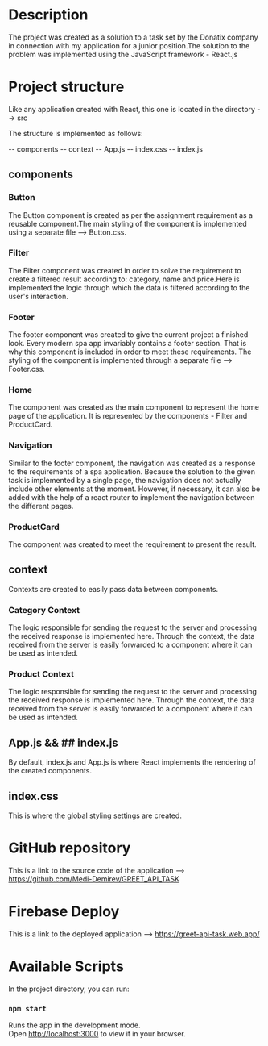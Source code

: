 # Description

The project was created as a solution to a task set by the Donatix company in connection with my application for a junior position.The solution to the problem was implemented using the JavaScript framework - React.js

# Project structure

Like any application created with React, this one is located in the directory --> src

The structure is implemented as follows:

-- components
-- context
-- App.js
-- index.css
-- index.js

## components

### Button

The Button component is created as per the assignment requirement as a reusable component.The main styling of the component is implemented using a separate file --> Button.css.

### Filter

The Filter component was created in order to solve the requirement to create a filtered result according to: category, name and price.Here is implemented the logic through which the data is filtered according to the user's interaction.

### Footer

The footer component was created to give the current project a finished look. Every modern spa app invariably contains a footer section. That is why this component is included in order to meet these requirements. The styling of the component is implemented through a separate file --> Footer.css.

### Home

The component was created as the main component to represent the home page of the application. It is represented by the components - Filter and ProductCard.

### Navigation

Similar to the footer component, the navigation was created as a response to the requirements of a spa application. Because the solution to the given task is implemented by a single page, the navigation does not actually include other elements at the moment. However, if necessary, it can also be added with the help of a react router to implement the navigation between the different pages.

### ProductCard

The component was created to meet the requirement to present the result.

## context

Contexts are created to easily pass data between components.

### Category Context

The logic responsible for sending the request to the server and processing the received response is implemented here. Through the context, the data received from the server is easily forwarded to a component where it can be used as intended.

### Product Context

The logic responsible for sending the request to the server and processing the received response is implemented here. Through the context, the data received from the server is easily forwarded to a component where it can be used as intended.

## App.js && ## index.js

By default, index.js and App.js is where React implements the rendering of the created components.

## index.css

This is where the global styling settings are created.


# GitHub repository

This is a link to the source code of the application --> https://github.com/Medi-Demirev/GREET_API_TASK

# Firebase Deploy

This is a link to the deployed application --> https://greet-api-task.web.app/

# Available Scripts

In the project directory, you can run:

### `npm start`

Runs the app in the development mode.\
Open [http://localhost:3000](http://localhost:3000) to view it in your browser.

